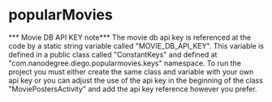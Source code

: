# popularMovies

*** Movie DB API KEY note***
The movie db api key is referenced at the code by a static string variable called "MOVIE_DB_API_KEY". This variable is defined in a public class called "ConstantKeys" and defined at "com.nanodegree.diego.popularmovies.keys" namespace. 
To run the project you must either create the same class and variable with your own api key or you can adjust the use of the api key in the beginning of the class "MoviePostersActivity" and add the api key reference however you prefer.